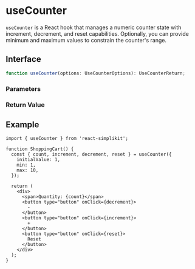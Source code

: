 # useCounter

`useCounter` is a React hook that manages a numeric counter state with increment, decrement, and reset capabilities. Optionally, you can provide minimum and maximum values to constrain the counter's range.

## Interface

```ts
function useCounter(options: UseCounterOptions): UseCounterReturn;
```

### Parameters

<Interface
  required
  name="options"
  type="UseCounterOptions"
  description="The options for the counter."
  :nested="[
    {
      name: 'options.initialValue',
      type: 'number',
      required: false,
      defaultValue: '0',
      description: 'Initial value for the counter. Defaults to 0.',
    },
    {
      name: 'options.min',
      type: 'number',
      required: false,
      description:
        'Minimum value the counter can reach. If not provided, there is no lower limit.',
    },
    {
      name: 'options.max',
      type: 'number',
      required: false,
      description:
        'Maximum value the counter can reach. If not provided, there is no upper limit.',
    },
    {
      name: 'options.step',
      type: 'number',
      required: false,
      defaultValue: '1',
      description: 'Value to increment or decrement by. Defaults to 1.',
    },
  ]"
/>

### Return Value

<Interface
  name=""
  type="UseCounterReturn"
  description="object with count value and control functions."
/>

## Example

```tsx
import { useCounter } from 'react-simplikit';

function ShoppingCart() {
  const { count, increment, decrement, reset } = useCounter({
    initialValue: 1,
    min: 1,
    max: 10,
  });

  return (
    <div>
      <span>Quantity: {count}</span>
      <button type="button" onClick={decrement}>
        -
      </button>
      <button type="button" onClick={increment}>
        +
      </button>
      <button type="button" onClick={reset}>
        Reset
      </button>
    </div>
  );
}
```

